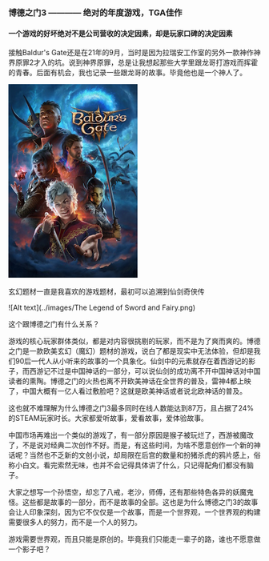 ### 博德之门3 ———— 绝对的年度游戏，TGA佳作

#### 一个游戏的好坏绝对不是公司营收的决定因素，却是玩家口碑的决定因素

接触Baldur's Gate还是在21年的9月，当时是因为拉瑞安工作室的另外一款神作神界原罪2才入的坑。说到神界原罪，总是让我想起那些大学里跟龙哥打游戏而挥霍的青春。后面有机会，我也记录一些跟龙哥的故事。毕竟他也是一个神人了。

![Alt text](../images/Baldur's_Gate_3_cover_art.jpg)


玄幻题材一直是我喜欢的游戏题材，最初可以追溯到仙剑奇侠传

![Alt text](../images/The Legend of Sword and Fairy.png)


这个跟博德之门有什么关系？

游戏的核心玩家群体类似，都是对内容很挑剔的玩家，而不是为了爽而爽的。博德之门是一款欧美玄幻（魔幻）题材的游戏，说白了都是现实中无法体验，但却是我们90后一代人从小听来的故事的一个具象化。仙剑中的元素就存在着西游记的影子，而西游记不过是中国神话的一部分，可以说仙剑的成功离不开中国神话对中国读者的熏陶。博德之门的火热也离不开欧美神话在全世界的普及，雷神4都上映了，中国大概有一亿人看过敷脸吧？这就是欧美神话或者说北欧神话的普及。

这也就不难理解为什么博德之门3最多同时在线人数能达到87万，且占据了24%的STEAM玩家时长。大家都爱听故事，爱看故事，爱体验故事。

中国市场再难出一个类似的游戏了，有一部分原因是猴子被玩烂了，西游被魔改了，不是说对经典二次创作不好。而是，有这些时间，为啥不愿意创作一个新的神话呢？当然也不乏新的文创小说，却局限在后宫的数量和扮猪杀虎的鸦片感上，俗称小白文。看完索然无味，也并不会记得具体讲了什么，只记得配角们都没有脑子。

大家之想写一个孙悟空，却忘了八戒，老沙，师傅，还有那些特色各异的妖魔鬼怪。这些都是故事的一部分，而不是故事的全部。这也是为什么博德之门3的故事会让人印象深刻，因为它不仅仅是一个故事，而是一个世界观，一个世界观的构建需要很多人的努力，而不是一个人的努力。

游戏需要世界观，而且只能是原创的。毕竟我们只能走一辈子的路，谁也不愿意做一个影子吧？
